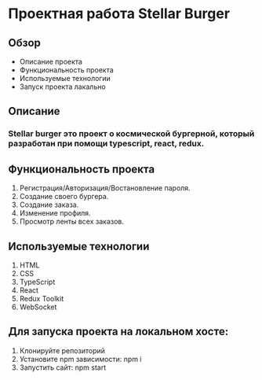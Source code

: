# Проектная работа Stellar Burger 

## Обзор

* Описание проекта
* Функциональность проекта
* Используемые технологии
* Запуск проекта лакально 

## Описание
### Stellar burger это проект о космической бургерной, который разработан при помощи typescript, react, redux.

## Функциональность проекта

1. Регистрация/Авторизация/Востановление пароля.
2. Создание своего бургера.
3. Создание заказа.
4. Изменение профиля.
5. Просмотр ленты всех заказов.

## Используемые технологии

1. HTML
2. CSS
3. TypeScript
4. React
5. Redux Toolkit
6. WebSocket

## Для запуска проекта на локальном хосте:
1. Клонируйте репозиторий
2. Установите npm зависимости: npm i
3. Запустить сайт: npm start

